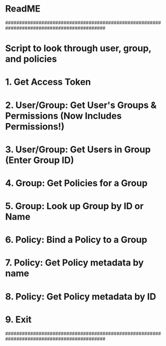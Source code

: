 # ReadME

############################################################################################
# Script to look through user, group, and policies
# 1. Get Access Token
# 2. User/Group: Get User's Groups & Permissions (Now Includes Permissions!)
# 3. User/Group: Get Users in Group (Enter Group ID)
# 4. Group: Get Policies for a Group
# 5. Group: Look up Group by ID or Name
# 6. Policy: Bind a Policy to a Group
# 7. Policy: Get Policy metadata by name
# 8. Policy: Get Policy metadata by ID
# 9. Exit
############################################################################################
